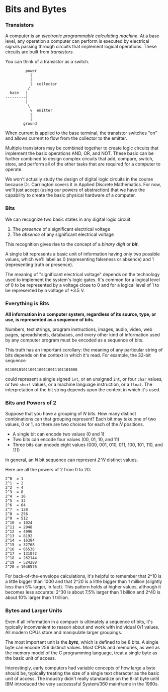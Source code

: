 # Bits and Bytes

### Transistors

A computer is an *electronic programmable calculating machine*. At a base level, any operation a computer can perform is executed by
electrical signals passing through circuits that implement logical operations. These circuits are built from *transistors*.

You can think of a transistor as a switch.

``` 
         power
           |
           |
           |  collector
          /
  base   |
---------|
         |
          \
           v  emitter
           |
           |
        ground
```

When current is applied to the base terminal, the transistor switches "on" and allows current to flow from the collector to the 
emitter.

Multiple transistors may be combined together to create logic circuits that implement the basic operations AND, OR, and NOT. These 
basic can be further combined to design complex circuits that add, compare, switch, store, and perform all of the other tasks that are 
required for a computer to operate.

We won't actually study the design of digital logic circuits in the course because Dr. Carrington covers it in Applied Discrete 
Mathematics. For now, we'll just accept (using our powers of abstraction) that we have the capability to create the basic physical 
hardware of a computer.

### Bits

We can recognize two basic states in any digital logic circuit:
  
  1. The *presence* of a significant electrical voltage
  2. The *absence* of any significant electrical voltage

This recognition gives rise to the concept of a *binary digit* or ***bit***.

A single bit represents a basic unit of information having only two possible values, which we'll label as 0 (representing falseness or 
absence) and 1 (representing truth or presence).

The meaning of "significant electrical voltage" depends on the technology used to implement the system's logic gates. It's common for a
logical level of 0 to be represented by a voltage close to 0 and for a logical level of 1 to be represented by a voltage of +3.5 V.

### Everything is Bits

**All information in a computer system, regardless of its source, type, or use, is represented as a sequence of bits**.

Numbers, text strings, program instructions, images, audio, video, web pages, spreadsheets, databases, and every other kind of
information used by any computer program must be encoded as a sequence of bits.

This truth has an important corollary: the meaning of any particular string of bits depends on the context in which it's read. For 
example, the 32-bit sequence

```
01100101011001100110011101101000
```

could represent a single signed `int`, or an unsigned `int`, or four `char` values, or two `short` values, or a machine language
instruction, or a `float`. The interpretation of the bit string depends upon the context in which it's used.

### Bits and Powers of 2

Suppose that you have a grouping of *N* bits. How many distinct combinations can that grouping represent? Each bit may take one of two 
values, 0 or 1, so there are two choices for each of the *N* positions.

  - A single bit can encode two values (0 and 1)
  - Two bits can encode four values (00, 01, 10, and 11)
  - Three bits can encode eight values (000, 001, 010, 011, 100, 101, 110, and 111)
  
In general, an *N* bit sequence can represent *2^N* distinct values.

Here are all the powers of 2 from 0 to 20:

```
2^0  = 1
2^1  = 2
2^2  = 4
2^3  = 8
2^4  = 16
2^5  = 32
2^6  = 64
2^7  = 128
2^8  = 256
2^9  = 512
2^10  = 1024
2^11  = 2048
2^12  = 4096
2^13  = 8192
2^14  = 16384
2^15  = 32768
2^16  = 65536
2^17  = 131072
2^18  = 262144
2^19  = 524288
2^20 = 1048576
```

For back-of-the-envelope calculations, it's helpful to remember that 2^10 is a little bigger than 1000 and that 2^20 is a little 
bigger than 1 million (slightly less than 5% larger, in fact). This pattern holds at higher values, although it becomes less accurate:
2^30 is about 7.5% larger than 1 billion and 2^40 is about 10% larger than 1 trillion.

### Bytes and Larger Units

Even if all information in a compuer is ultimately a sequence of bits, it's typically inconvenient to reason about and work with
individual 0/1 values. All modern CPUs store and manipulate larger groupings.

The most important unit is the ***byte***, which is defined to be 8 bits. A single byte can encode 256 distinct values. Most CPUs and
memories, as well as the memory model of the C programming language, treat a single byte as the basic unit of access.

Interestingly, early computers had variable concepts of how large a byte should be, typically treating the size of a single text 
character as the basic unit of access. The industry didn't really standardize on the 8-bt byte until IBM introduced the very 
successsful System/360 mainframe in the 1960s.

